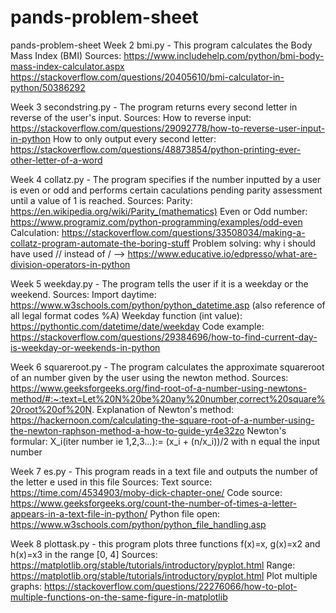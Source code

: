 # pands-problem-sheet
pands-problem-sheet
Week 2 
bmi.py - This program calculates the Body Mass Index (BMI)
Sources:
https://www.includehelp.com/python/bmi-body-mass-index-calculator.aspx
https://stackoverflow.com/questions/20405610/bmi-calculator-in-python/50386292

Week 3
secondstring.py - The program returns every second letter in reverse of the user's input. 
Sources: 
How to reverse input: https://stackoverflow.com/questions/29092778/how-to-reverse-user-input-in-python
How to only output every second letter: https://stackoverflow.com/questions/48873854/python-printing-ever-other-letter-of-a-word

Week 4
collatz.py - The program specifies if the number inputted by a user is even or odd and performs certain caculations pending parity assessment until a value of 1 is reached.
Sources: 
Parity: https://en.wikipedia.org/wiki/Parity_(mathematics)
Even or Odd number: https://www.programiz.com/python-programming/examples/odd-even
Calculation: https://stackoverflow.com/questions/33508034/making-a-collatz-program-automate-the-boring-stuff
Problem solving: why i should have used // instead of / --> https://www.educative.io/edpresso/what-are-division-operators-in-python

Week 5 
weekday.py - The program tells the user if it is a weekday or the weekend. 
Sources:
Import daytime: https://www.w3schools.com/python/python_datetime.asp (also reference of all legal format codes %A)
Weekday function (int value): https://pythontic.com/datetime/date/weekday
Code example: https://stackoverflow.com/questions/29384696/how-to-find-current-day-is-weekday-or-weekends-in-python

Week 6 
squareroot.py - The program calculates the approximate squareroot of an number given by the user using the newton method.
Sources: 
https://www.geeksforgeeks.org/find-root-of-a-number-using-newtons-method/#:~:text=Let%20N%20be%20any%20number,correct%20square%20root%20of%20N.
Explanation of Newton's method: https://hackernoon.com/calculating-the-square-root-of-a-number-using-the-newton-raphson-method-a-how-to-guide-yr4e32zo
Newton's formular: X_i(iter number ie 1,2,3...):= (x_i + (n/x_i))/2 with n equal the input number

Week 7 
es.py - This program reads in a text file and outputs the number of the letter e used in this file
Sources:
Text source: https://time.com/4534903/moby-dick-chapter-one/
Code source: https://www.geeksforgeeks.org/count-the-number-of-times-a-letter-appears-in-a-text-file-in-python/
Python file open: https://www.w3schools.com/python/python_file_handling.asp


Week 8
plottask.py - this program plots three functions f(x)=x, g(x)=x2 and h(x)=x3 in the range [0, 4]
Sources: https://matplotlib.org/stable/tutorials/introductory/pyplot.html
Range: https://matplotlib.org/stable/tutorials/introductory/pyplot.html
Plot multiple graphs: https://stackoverflow.com/questions/22276066/how-to-plot-multiple-functions-on-the-same-figure-in-matplotlib

